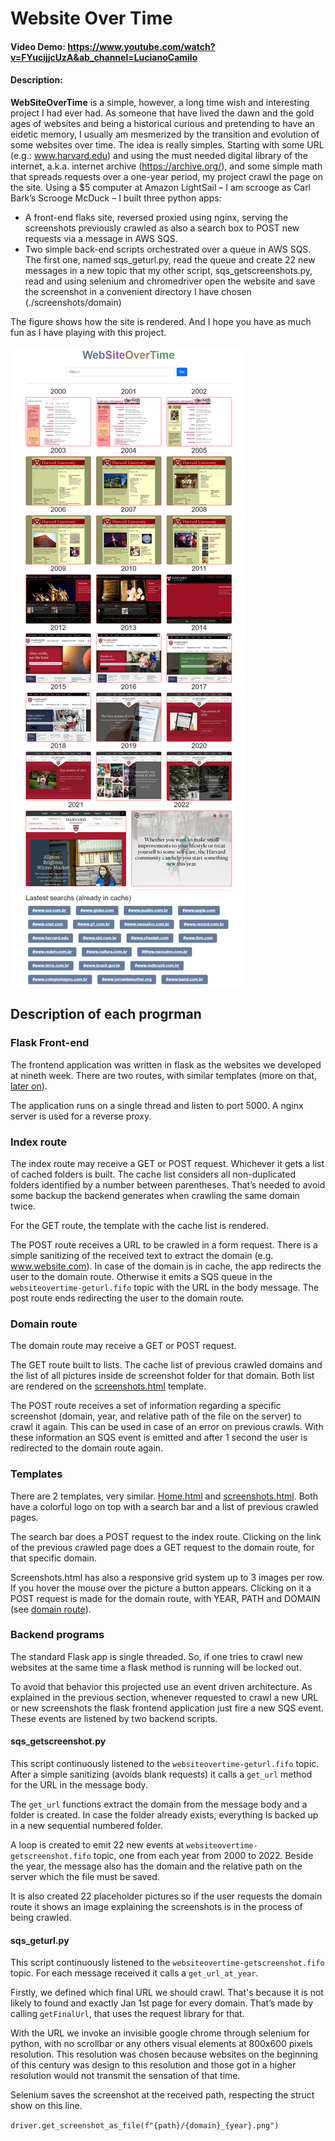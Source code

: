# Website Over Time

#### Video Demo:  https://www.youtube.com/watch?v=FYucijjcUzA&ab_channel=LucianoCamilo

#### Description:
  
**WebSiteOverTime** is a simple, however, a long time wish and interesting project I had ever had. As someone that have lived the dawn and the gold ages of websites and being a historical curious and pretending to have an eidetic memory, I usually am mesmerized by the transition and evolution of some websites over time.
The idea is really simples. Starting with some URL (e.g.: www.harvard.edu) and using the must needed digital library of the internet, a.k.a. internet archive (https://archive.org/), and some simple math that spreads requests over a one-year period, my project crawl the page on the site.
Using a $5 computer at Amazon LightSail – I am scrooge as Carl Bark’s Scrooge McDuck – I built three python apps: 
-	A front-end flaks site, reversed proxied using nginx, serving the screenshots previously crawled as also a search box to POST new requests via a message in AWS SQS.
-	Two simple back-end scripts orchestrated over a queue in AWS SQS. The first one, named sqs_geturl.py, read the queue and create 22 new messages in a new topic that my other script, sqs_getscreenshots.py, read and using selenium and chromedriver open the website and save the screenshot in a convenient directory I have chosen (./screenshots/domain)
  
The figure shows how the site is rendered. And I hope you have as much fun as I have playing with this project.
  
![image](44.193.54.16_www.harvard.edu.png)

## Description of each progrman 
### Flask Front-end 
The frontend application was written in flask as the websites we developed at nineth week. There are two routes, with similar templates (more on that, [later on](#templates)).

The application runs on a single thread and listen to port 5000. A nginx server is used for a reverse proxy.

### Index route

The index route may receive a GET or POST request. Whichever it gets a list of cached folders is built. The cache list considers all non-duplicated folders identified by a number between parentheses. That’s needed to avoid some backup the backend generates when crawling the same domain twice.

For the GET route, the template with the cache list is rendered.

The POST route receives a URL to be crawled in a form request. There is a simple sanitizing of the received text to extract the domain (e.g. www.website.com). In case of the domain is in cache, the app redirects the user to the domain route. Otherwise it emits a SQS queue in the ```websiteovertime-geturl.fifo``` topic with the URL in the body message. The post route ends redirecting the user to the domain route.

### Domain route

The domain route may receive a GET or POST request.

The GET route built to lists. The cache list of previous crawled domains and the list of all pictures inside de screenshot folder for that domain. Both list are rendered on the [screenshots.html](templates/screenshots.html) template.

The POST route receives a set of information regarding a specific screenshot (domain, year, and relative path of the file on the server) to crawl it again. This can be used in case of an error on previous crawls.  With these information an SQS event is emitted and after 1 second the user is redirected to the domain route again.

### Templates
There are 2 templates, very similar. [Home.html](templates/home.html) and [screenshots.html](templates/screenshots.html). Both have a colorful logo on top with a search bar and a list of previous crawled pages. 

The search bar does a POST request to the index route. Clicking on the link of the previous crawled page does a GET request to the domain route, for that specific domain.

Screenshots.html has also a responsive grid system up to 3 images per row. If you hover the mouse over the picture a button appears. Clicking on it a POST request is made for the domain route, with YEAR, PATH and DOMAIN (see [domain route](#domain-route)).

### Backend programs
The standard Flask app is single threaded. So, if one tries to crawl new websites at the same time a flask method is running will be locked out.  

To avoid that behavior this projected use an event driven architecture. As explained in the previous section, whenever requested to crawl a new URL or new screenshots the flask frontend application just fire a new SQS event. These events are listened by two backend scripts.

#### sqs_getscreenshot.py

This script continuously listened to the ```websiteovertime-geturl.fifo``` topic.  After a simple sanitizing (avoids blank requests) it calls a ```get_url``` method for the URL in the message body.

The ```get_url``` functions extract the domain from the message body and a folder is created. In case the folder already exists, everything Is backed up in a new sequential numbered folder. 

A loop is created to emit 22 new events at ```websiteovertime-getscreenshot.fifo``` topic, one from each year from 2000 to 2022. Beside the year, the message also has the domain and the relative path on the server which the file must be saved.

It is also created 22 placeholder pictures so if the user requests the domain route it shows an image explaining the screenshots is in the process of being crawled. 

#### sqs_geturl.py
This script continuously listened to the ```websiteovertime-getscreenshot.fifo``` topic.  For each message received it calls a ```get_url_at_year```.

Firstly, we defined which final URL we should crawl. That's because it is not likely to found and exactly Jan 1st page for every domain. That’s made by calling ```getFinalUrl```, that uses the request library for that.

With the URL we invoke an invisible google chrome through selenium for python, with no scrollbar or any others visual elements at 800x600 pixels resolution. This resolution was chosen because websites on the beginning of this century was design to this resolution and those got in a higher resolution would not transmit the sensation of that time.

Selenium saves the screenshot at the received path, respecting the struct show on this line.

```driver.get_screenshot_as_file(f"{path}/{domain}_{year}.png")```
